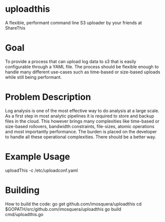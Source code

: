 uploadthis
==========

A flexible, performant command line S3 uploader by your friends at ShareThis


Goal
====
To provide a process that can upload log data to s3 that is easily configurable through a YAML file.  The process should be flexible enough to handle many different use-cases such as time-based or size-based uploads while still being performant.

Problem Description
===================
Log analysis is one of the most effective way to do analysis at a large scale.  As a first step in most analytic pipelines it is required to store and backup files in the cloud.  This however brings many complexities like time-based or size-based rollovers, bandwidth constraints, file-sizes, atomic operations and most importantly performance.  The burden is placed on the developer to handle all these operational complexities.  There should be a better way.

Example Usage
==============
uploadThis -c /etc/uploadconf.yaml

Building
=========

How to build the code:
  go get github.com/imosquera/uploadthis
  cd $GOPATH/src/github.com/imosquera/uploadthis
  go build cmd/uploadthis.go


